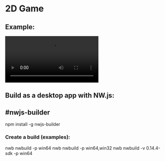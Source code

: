 # 2D Game

## Example:

![Dump](https://github.com/orangeable/javascript-2d-tile-based-game/blob/master/example.mp4?raw=true)

## Build as a desktop app with NW.js:

## #nwjs-builder

npm install -g nwjs-builder

### Create a build (examples):

nwb nwbuild -p win64
nwb nwbuild -p win64,win32
nwb nwbuild -v 0.14.4-sdk -p win64
